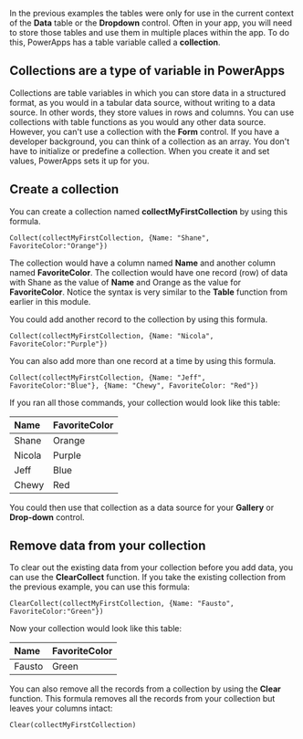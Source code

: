 In the previous examples the tables were only for use in the
current context of the **Data** table or the **Dropdown** control. Often in
your app, you will need to store those tables and use them in multiple
places within the app. To do this, PowerApps has a table variable called
a **collection**.

Collections are a type of variable in PowerApps
-----------------------------------------------

Collections are table variables in which you can store data in a
structured format, as you would in a tabular data source, without
writing to a data source. In other words, they store values in rows and
columns. You can use collections with table functions as you would any
other data source. However, you can't use a collection with the **Form**
control. If you have a developer background, you can think of a
collection as an array. You don't have to initialize or predefine a
collection. When you create it and set values, PowerApps sets it up for
you.

Create a collection
-------------------

You can create a collection named **collectMyFirstCollection** by using
this formula.

```
Collect(collectMyFirstCollection, {Name: "Shane", FavoriteColor:"Orange"})
```

The collection would have a column named **Name** and another column
named **FavoriteColor**. The collection would have one record (row) of
data with Shane as the value of **Name** and Orange as the value for
**FavoriteColor**. Notice the syntax is very similar to the **Table**
function from earlier in this module.

You could add another record to the collection by using this formula.

```
Collect(collectMyFirstCollection, {Name: "Nicola", FavoriteColor:"Purple"})
```

You can also add more than one record at a time by using this formula.

```
Collect(collectMyFirstCollection, {Name: "Jeff", FavoriteColor:"Blue"}, {Name: "Chewy", FavoriteColor: "Red"})
```

If you ran all those commands, your collection would look like this
table:

| Name                  | FavoriteColor                 |
| :------------------- | :--------------------|
| Shane  | Orange |
| Nicola                 | Purple                 |
| Jeff                  | Blue                  |
| Chewy                   | Red                   |


You could then use that collection as a data source for your **Gallery** or
**Drop-down** control.

Remove data from your collection
--------------------------------

To clear out the existing data from your collection before you add data,
you can use the **ClearCollect** function. If you take the existing
collection from the previous example, you can use this formula:

```
ClearCollect(collectMyFirstCollection, {Name: "Fausto", FavoriteColor:"Green"})
```

Now your collection would look like this table:

| Name                  | FavoriteColor                 |
| :------------------- | :--------------------|
| Fausto  | Green |

You can also remove all the records from a collection by using the
**Clear** function. This formula removes all the records from your
collection but leaves your columns intact:

```
Clear(collectMyFirstCollection)
``` 
